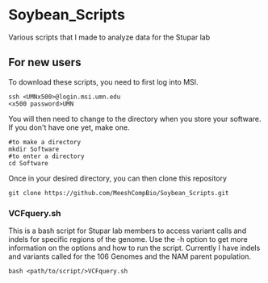 # Soybean_Scripts
Various scripts that I made to analyze data for the Stupar lab

## For new users
To download these scripts, you need to first log into MSI.
```
ssh <UMNx500>@login.msi.umn.edu
<x500 password>UMN
```
You will then need to change to the directory when you store your software. If you don't have one yet, make one.
```
#to make a directory
mkdir Software
#to enter a directory
cd Software
```
Once in your desired directory, you can then clone this repository

`git clone https://github.com/MeeshCompBio/Soybean_Scripts.git`

### VCFquery.sh
This is a bash script for Stupar lab members to access variant calls and indels for specific regions of the genome. Use the -h option to get more information on the options and how to run the script. Currently I have indels and variants called for the 106 Genomes and the NAM parent population.

`bash <path/to/script/>VCFquery.sh`



